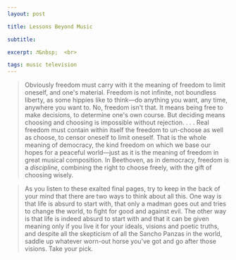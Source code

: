 ```yaml
---
layout: post

title: Lessons Beyond Music

subtitle: 

excerpt: ♬&nbsp;  <br>

tags: music television
---
```


> Obviously freedom must carry with it the meaning of freedom to limit oneself, and one's material. Freedom is not infinite, not boundless liberty, as some hippies like to think—do anything you want, any time, anywhere you want to. No, freedom isn't that. It means being free to make decisions, to determine one's own course. But deciding means choosing and choosing is impossible without rejection. . . . Real freedom must contain within itself the freedom to un-choose as well as choose, to censor oneself to limit oneself. That is the whole meaning of democracy, the kind freedom on which we base our hopes for a peaceful world—just as it is the meaning of freedom in great musical composition. In Beethoven, as in democracy, freedom is a _discipline_, combining the right to choose freely, with the gift of choosing wisely.


> As you listen to these exalted final pages, try to keep in the back of your mind that there are two ways to think about all this. One way is that life is absurd to start with, that only a madman goes out and tries to change the world, to fight for good and against evil. The other way is that life is indeed absurd to start with and that it can be given meaning only if you live it for your ideals, visions and poetic truths, and despite all the skepticism of all the Sancho Panzas in the world, saddle up whatever worn-out horse you've got and go after those visions. Take your pick. 


<br/>

